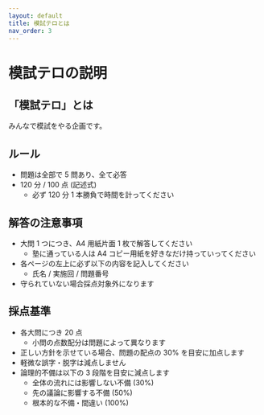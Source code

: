 ```yaml
---
layout: default
title: 模試テロとは
nav_order: 3
---
```


# 模試テロの説明

## 「模試テロ」とは

みんなで模試をやる企画です。

## ルール

- 問題は全部で 5 問あり、全て必答
- 120 分 / 100 点 (記述式)
    - 必ず 120 分 1 本勝負で時間を計ってください
  
## 解答の注意事項

- 大問 1 つにつき、A4 用紙片面 1 枚で解答してください
    - 塾に通っている人は A4 コピー用紙を好きなだけ持っていってください
- 各ページの左上に必ず以下の内容を記入してください
    - 氏名 / 実施回 / 問題番号
- 守られていない場合採点対象外になります

## 採点基準

- 各大問につき 20 点
    - 小問の点数配分は問題によって異なります
- 正しい方針を示せている場合、問題の配点の 30% を目安に加点します
- 軽微な誤字・脱字は減点しません
- 論理的不備は以下の 3 段階を目安に減点します
    - 全体の流れには影響しない不備 (30%)
    - 先の議論に影響する不備 (50%)
    - 根本的な不備・間違い (100%)